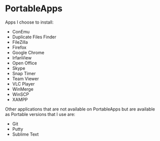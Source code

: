 PortableApps
============

Apps I choose to install:

- ConEmu
- Duplicate Files Finder
- FileZilla
- Firefox
- Google Chrome
- IrfanView
- Open Office
- Skype
- Snap Timer
- Team Viewer
- VLC Player
- WinMerge
- WinSCP
- XAMPP

Other applications that are not available on PortableApps but are available as
Portable versions that I use are:

- Git
- Putty
- Sublime Text
